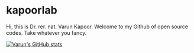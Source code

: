 # kapoorlab
Hi, this is Dr. rer. nat. Varun Kapoor. Welcome to my Github of open source codes. Take whatever you fancy.

[![Varun's GitHub stats](https://github-readme-stats.vercel.app/api?username=kapoorlabs-paris&count_private=true&show_icons=true)](https://github.com/anuraghazra/github-readme-stats)

